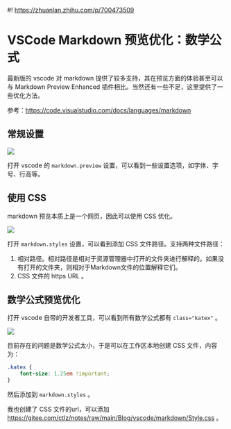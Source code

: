 #! https://zhuanlan.zhihu.com/p/700473509

# VSCode Markdown 预览优化：数学公式

最新版的 vscode 对 markdown 提供了较多支持，其在预览方面的体验甚至可以与 Markdown Preview Enhanced 插件相比。当然还有一些不足，这里提供了一些优化方法。

参考：<https://code.visualstudio.com/docs/languages/markdown>

## 常规设置

![](PasteImage/2024-05-29-12-11-13.png)

打开 vscode 的 `markdown.preview` 设置，可以看到一些设置选项，如字体、字号、行高等。

## 使用 CSS

markdown 预览本质上是一个网页，因此可以使用 CSS 优化。

![](PasteImage/2024-05-29-12-14-28.png)

打开 `markdown.styles` 设置，可以看到添加 CSS 文件路径。支持两种文件路径：

1. 相对路径。相对路径是相对于资源管理器中打开的文件夹进行解释的。如果没有打开的文件夹，则相对于Markdown文件的位置解释它们。
2. CSS 文件的 https URL 。

## 数学公式预览优化

打开 vscode 自带的开发者工具，可以看到所有数学公式都有 `class="katex"` 。

![](PasteImage/2024-05-29-12-17-56.png)

目前存在的问题是数学公式太小，于是可以在工作区本地创建 CSS 文件，内容为：

```css
.katex {
    font-size: 1.25em !important;
}
```

然后添加到 `markdown.styles` 。

我也创建了 CSS 文件的url，可以添加 <https://gitee.com/ctlz/notes/raw/main/Blog/vscode/markdown/Style.css> 。
